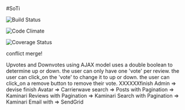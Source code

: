 #SoTi

![Build Status](https://codeship.com/projects/1807a240-dcba-0133-b80a-760a1f8f56cd/status?branch=master)

![Code Climate](https://codeclimate.com/github/pablo-honeybear/SoTi.png)

![Coverage Status](https://coveralls.io/repos/pablo-honeybear/SoTi/badge.png)

conflict
merge!

Upvotes and Downvotes using AJAX
  model uses a double boolean to determine up or down.
  the user can only have one 'vote' per review.
  the user can click_on the 'vote' to change it to up or down.
  the user can click_on a remove button to remove their vote.
XXXXXXfinish Admin => devise
finish Avatar => Carrierwave
search =>
Posts with Pagination => Kaminari
Reviews with Pagination => Kaminari
Search with Pagination => Kaminari
Email with  => SendGrid

